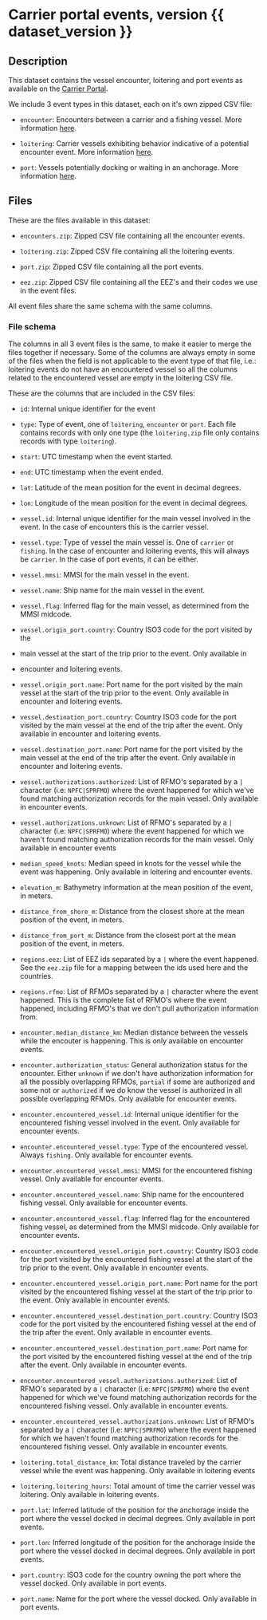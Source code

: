 # Carrier portal events, version {{ dataset_version }}

## Description

This dataset contains the vessel encounter, loitering and port events as
available on the [Carrier
Portal](https://globalfishingwatch.org/carrier-portal/).

We include 3 event types in this dataset, each on it's own zipped CSV file:

* `encounter`: Encounters between a carrier and a fishing vessel. More
  information
  [here](https://globalfishingwatch.org/faqs/what-is-an-encounter-in-the-carrier-vessel-portal/).

* `loitering`: Carrier vessels exhibiting behavior indicative of a potential
  encounter event. More information
  [here](https://globalfishingwatch.org/faqs/what-are-loitering-events-in-the-carrier-vessel-portal/).

* `port`: Vessels potentially docking or waiting in an anchorage. More
  information
  [here](https://globalfishingwatch.org/faqs/how-are-port-visits-in-the-carrier-vessel-portal-defined/).

## Files

These are the files available in this dataset:

* `encounters.zip`: Zipped CSV file containing all the encounter events.

* `loitering.zip`: Zipped CSV file containing all the loitering events.

* `port.zip`: Zipped CSV file containing all the port events.

* `eez.zip`: Zipped CSV file containing all the EEZ's and their codes we use in
  the event files.

All event files share the same schema with the same columns.

### File schema

The columns in all 3 event files is the same, to make it easier to merge the
files together if necessary. Some of the columns are always empty in some of
the files when the field is not applicable to the event type of that file,
i.e.: loitering events do not have an encountered vessel so all the columns
related to the encountered vessel are empty in the loitering CSV file.

These are the columns that are included in the CSV files:

* `id`: Internal unique identifier for the event

* `type`: Type of event, one of `loitering`, `encounter` or `port`. Each file
  contains records with only one type (the `loitering.zip` file only contains
  records with type `loitering`).

* `start`: UTC timestamp when the event started.

* `end`: UTC timestamp when the event ended.

* `lat`: Latitude of the mean position for the event in decimal degrees.

* `lon`: Longitude of the mean position for the event in decimal degrees.

* `vessel.id`: Internal unique identifier for the main vessel involved in the
  event. In the case of encounters this is the carrier vessel.

* `vessel.type`: Type of vessel the main vessel is. One of `carrier` or
  `fishing`. In the case of encounter and loitering events, this will always be
  `carrier`. In the case of port events, it can be either.

* `vessel.mmsi`: MMSI for the main vessel in the event.

* `vessel.name`: Ship name for the main vessel in the event.

* `vessel.flag`: Inferred flag for the main vessel, as determined from the MMSI
  midcode.

* `vessel.origin_port.country`: Country ISO3 code for the port visited by the
* main vessel at the start of the trip prior to the event. Only available in
* encounter and loitering events.

* `vessel.origin_port.name`: Port name for the port visited by the main vessel
  at the start of the trip prior to the event. Only available in encounter and
  loitering events.

* `vessel.destination_port.country`: Country ISO3 code for the port visited by
  the main vessel at the end of the trip after the event. Only available in
  encounter and loitering events.

* `vessel.destination_port.name`: Port name for the port visited by the main
  vessel at the end of the trip after the event. Only available in encounter
  and loitering events.

* `vessel.authorizations.authorized`: List of RFMO's separated by a `|`
  character (i.e: `NPFC|SPRFMO`) where the event happened for which we've found
  matching authorization records for the main vessel. Only available in
  encounter events.

* `vessel.authorizations.unknown`: List of RFMO's separated by a `|` character
  (i.e: `NPFC|SPRFMO`) where the event happened for which we haven't found
  matching authorization records for the main vessel. Only available in
  encounter events

* `median_speed_knots`: Median speed in knots for the vessel while the event
  was happening. Only available in loitering and encounter events.

* `elevation_m`: Bathymetry information at the mean position of the event, in
  meters.

* `distance_from_shore_m`: Distance from the closest shore at the mean position
  of the event, in meters.

* `distance_from_port_m`: Distance from the closest port at the mean position
  of the event, in meters.

* `regions.eez`: List of EEZ ids separated by a `|` where the event happened.
  See the `eez.zip` file for a mapping between the ids used here and the
  countries.

* `regions.rfmo`: List of RFMOs separated by a `|` character where the event
  happened. This is the complete list of RFMO's where the event happened,
  including RFMO's that we don't pull authorization information from.

* `encounter.median_distance_km`: Median distance between the vessels while the
  encouter is happening. This is only available on encounter events.

* `encounter.authorization_status`: General authorization status for the
  encounter. Either `unknown` if we don't have authorization information for
  all the possibly overlapping RFMOs, `partial` if some are authorized and some
  not or `authorized` if we do know the vessel is authorized in all possible
  overlapping RFMOs. Only available for encounter events.

* `encounter.encountered_vessel.id`: Internal unique identifier for the
  encountered fishing vessel involved in the event. Only available for
  encounter events.

* `encounter.encountered_vessel.type`: Type of the encountered vessel. Always
  `fishing`. Only available for encounter events.

* `encounter.encountered_vessel.mmsi`: MMSI for the encountered fishing vessel.
  Only available for encounter events.

* `encounter.encountered_vessel.name`: Ship name for the encountered fishing
  vessel. Only available for encounter events.

* `encounter.encountered_vessel.flag`: Inferred flag for the encountered
  fishing vessel, as determined from the MMSI midcode. Only available for
  encounter events.

* `encounter.encountered_vessel.origin_port.country`: Country ISO3 code for the
  port visited by the encountered fishing vessel at the start of the trip prior
  to the event.  Only available in encounter events.

* `encounter.encountered_vessel.origin_port.name`: Port name for the port
  visited by the encountered fishing vessel at the start of the trip prior to
  the event. Only available in encounter events.

* `encounter.encountered_vessel.destination_port.country`: Country ISO3 code
  for the port visited by the encountered fishing vessel at the end of the trip
  after the event. Only available in encounter events.

* `encounter.encountered_vessel.destination_port.name`: Port name for the port
  visited by the encountered fishing vessel at the end of the trip after the
  event. Only available in encounter events.

* `encounter.encountered_vessel.authorizations.authorized`: List of RFMO's
  separated by a `|` character (i.e: `NPFC|SPRFMO`) where the event happened
  for which we've found matching authorization records for the encountered
  fishing vessel. Only available in encounter events.

* `encounter.encountered_vessel.authorizations.unknown`: List of RFMO's
  separated by a `|` character (i.e: `NPFC|SPRFMO`) where the event happened
  for which we haven't found matching authorization records for the encountered
  fishing vessel. Only available in encounter events.

* `loitering.total_distance_km`: Total distance traveled by the carrier vessel
  while the event was happening. Only available in loitering events

* `loitering.loitering_hours`: Total amount of time the carrier vessel was
  loitering. Only available in loitering events.

* `port.lat`: Inferred latitude of the position for the anchorage inside the
  port where the vessel docked in decimal degrees. Only available in port
  events.

* `port.lon`: Inferred longitude of the position for the anchorage inside the
  port where the vessel docked in decimal degrees. Only available in port
  events.

* `port.country`: ISO3 code for the country owning the port where the vessel
  docked. Only available in port events.

* `port.name`: Name for the port where the vessel docked. Only available in
  port events.

